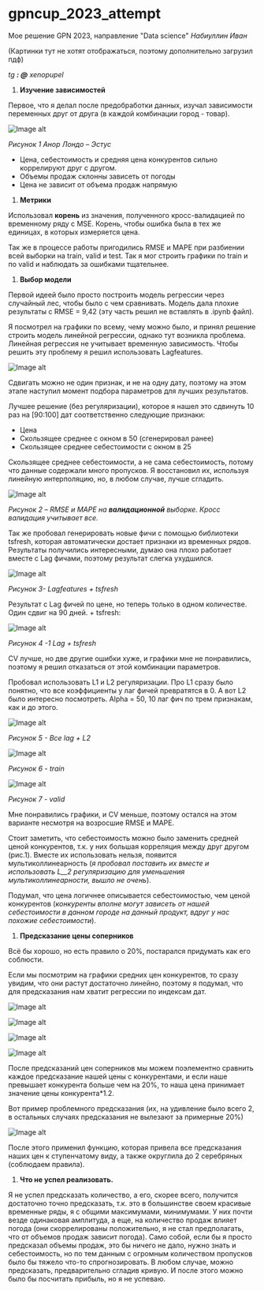 # gpncup_2023_attempt
Мое решение GPN 2023, направление "Data science"
_Набиуллин Иван_

(Картинки тут не хотят отображаться, поэтому дополнительно загрузил пдф)

_tg __: @__ xenopupel_
1. **Изучение зависимостей**

Первое, что я делал после предобработки данных, изучал зависимости переменных друг от друга (в каждой комбинации город - товар).

![Image alt](https://github.com/xenopupel/gpncup_2023_attempt/tree/main/images/1.png)

_Рисунок 1 Анор Лондо – Эстус_

- Цена, себестоимость и средняя цена конкурентов сильно коррелируют друг с другом.
- Объемы продаж склонны зависеть от погоды
- Цена не зависит от объема продаж напрямую

1. **Метрики**

Использовал **корень** из значения, полученного кросс-валидацией по временному ряду с MSE. Корень, чтобы ошибка была в тех же единицах, в которых измеряется цена.

Так же в процессе работы пригодились RMSE и MAPE при разбиении всей выборки на train, valid и test. Так я мог строить графики по train и по valid и наблюдать за ошибками тщательнее.

1. **Выбор модели**

Первой идеей было просто построить модель регрессии через случайный лес, чтобы было с чем сравнивать. Модель дала плохие результаты с RMSE = 9,42 (эту часть решил не вставлять в .ipynb файл).

Я посмотрел на графики по всему, чему можно было, и принял решение строить модель линейной регрессии, однако тут возникла проблема. Линейная регрессия не учитывает временную зависимость. Чтобы решить эту проблему я решил использовать Lagfeatures.

![Image alt](https://github.com/xenopupel/gpncup_2023_attempt/tree/main/images/2.png)

Сдвигать можно не один признак, и не на одну дату, поэтому на этом этапе наступил момент подбора параметров для лучших результатов.

Лучшее решение (без регуляризации), которое я нашел это сдвинуть 10 раз на [90:100] дат соответственно следующие признаки:

- Цена
- Скользящее среднее с окном в 50 (сгенерировал ранее)
- Скользящее среднее себестоимости с окном в 25

Скользящее среднее себестоимости, а не сама себестоимость, потому что данные содержали много пропусков. Я восстановил их, используя линейную интерполяцию, но, в любом случае, лучше сгладить.

![Image alt](https://github.com/xenopupel/gpncup_2023_attempt/tree/main/images/3.png)

_Рисунок 2 – RMSE и MAPE на **валидационной** выборке. Кросс валидация учитывает все._

Так же пробовал генерировать новые фичи с помощью библиотеки tsfresh, которая автоматически достает признаки из временных рядов. Результаты получились интересными, думаю она плохо работает вместе с Lag фичами, поэтому результат слегка ухудшился.

![Image alt](https://github.com/xenopupel/gpncup_2023_attempt/tree/main/images/4.png)

_Рисунок 3- Lagfeatures + tsfresh_

Результат с Lag фичей по цене, но теперь только в одном количестве. Один сдвиг на 90 дней. + tsfresh:

![Image alt](https://github.com/xenopupel/gpncup_2023_attempt/tree/main/images/5.png)

_Рисунок 4 -1 Lag + tsfresh_

CV лучше, но две другие ошибки хуже, и графики мне не понравились, поэтому я решил отказаться от этой комбинации параметров.

Пробовал использовать L1 и L2 регуляризации. Про L1 сразу было понятно, что все коэффициенты у лаг фичей превратятся в 0. А вот L2 было интересно посмотреть. Alpha = 50, 10 лаг фич по трем признакам, как и до этого.

![Image alt](https://github.com/xenopupel/gpncup_2023_attempt/tree/main/images/6.png)

_Рисунок 5 - Все lag + L2_

![Image alt](https://github.com/xenopupel/gpncup_2023_attempt/tree/main/images/7.png)

_Рисунок 6 - train_

![Image alt](https://github.com/xenopupel/gpncup_2023_attempt/tree/main/images/8.png)

_Рисунок 7 - valid_

Мне понравились графики, и CV меньше, поэтому остался на этом варианте несмотря на возросшие RMSE и MAPE.

Стоит заметить, что себестоимость можно было заменить средней ценой конкурентов, т.к. у них большая корреляция между друг другом (рис.1). Вместе их использовать нельзя, появится мультиколлинеарность (_я пробовал поставить их вместе и использовать_ _L__2 регуляризацию для уменьшения мультиколлинеарности, вышло не очень_).

Подумал, что цена логичнее описывается себестоимостью, чем ценой конкурентов (_конкуренты вполне могут зависеть от нашей себестоимости в данном городе на данный продукт, вдруг у нас похожие себестоимости_).

1. **Предсказание цены соперников**

Всё бы хорошо, но есть правило о 20%, постарался придумать как его соблюсти.

Если мы посмотрим на графики средних цен конкурентов, то сразу увидим, что они растут достаточно линейно, поэтому я подумал, что для предсказания нам хватит регрессии по индексам дат.

![Image alt](https://github.com/xenopupel/gpncup_2023_attempt/tree/main/images/9.png)

![Image alt](https://github.com/xenopupel/gpncup_2023_attempt/tree/main/images/10.png)

![Image alt](https://github.com/xenopupel/gpncup_2023_attempt/tree/main/images/11.png)

![Image alt](https://github.com/xenopupel/gpncup_2023_attempt/tree/main/images/12.png)

После предсказаний цен соперников мы можем поэлементно сравнить каждое предсказание нашей цены с конкурентами, и если наше превышает конкурента больше чем на 20%, то наша цена принимает значение цены конкурента\*1.2.

Вот пример проблемного предсказания (их, на удивление было всего 2, в остальных случаях предсказания не вылезают за примерные 20%)

![Image alt](https://github.com/xenopupel/gpncup_2023_attempt/tree/main/images/13.png)

После этого применил функцию, которая привела все предсказания наших цен к ступенчатому виду, а также округлила до 2 серебряных (соблюдаем правила).

1. **Что не успел реализовать.**

Я не успел предсказать количество, а его, скорее всего, получится достаточно точно предсказать, т.к. это в большинстве своем красивые временные ряды, я с общими максимумами, минимумами. У них почти везде одинаковая амплитуда, а еще, на количество продаж влияет погода (они скоррелированы положительно, я не стал предполагать, что от объемов продаж зависит погода).
 Само собой, если бы я просто предсказал объемы продаж, это бы ничего не дало, нужно знать и себестоимость, но по тем данным с огромным количеством пропусков было бы тяжело что-то спрогнозировать. В любом случае, можно предсказать, предварительно сгладив кривую. И после этого можно было бы посчитать прибыль, но я не успеваю.
